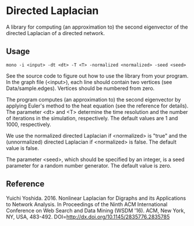 # Directed Laplacian
A library for computing (an approximation to) the second eigenvector of the directed Laplacian of a directed network.

## Usage
    mono -i <input> -dt <dt> -T <T> -normalized <normalized> -seed <seed>

See the source code to figure out how to use the library from your program.
In the graph file (&lt;input&gt;), each line should contain two vertices (see Data/sample.edges).
Vertices should be numbered from zero.

The program computes (an approximation to) the second eigenvector by applying Euler's method to the heat equation (see the reference for details).
The parameter &lt;dt&gt; and &lt;T&gt; determine the time resolution and the number of iterations in the simulation, respectively.
The default values are 1 and 1000, respectively.

We use the normalized directed Laplacian if &lt;normalized&gt; is "true" and the (unnormalized) directed Laplacian if &lt;normalized&gt; is false.
The default value is false.

The parameter &lt;seed&gt;, which should be specified by an integer, is a seed parameter for a random number generator.
The default value is zero.

## Reference
Yuichi Yoshida. 2016. Nonlinear Laplacian for Digraphs and its Applications to Network Analysis. In Proceedings of the Ninth ACM International Conference on Web Search and Data Mining (WSDM '16). ACM, New York, NY, USA, 483-492. DOI=http://dx.doi.org/10.1145/2835776.2835785
